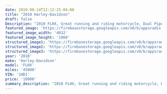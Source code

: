 ```yaml
---
date: 2019-08-14T12:12:25-04:00
title: "2010 Harley-Davidson"
draft: false
Description: "2010 FLHX, Great running and riding motorcycle, Dual Pipes, Fresh service and Road Ready!!"
featured_image: 'https://firebasestorage.googleapis.com/v0/b/appsradix.appspot.com/o/images%2F20190813_134451.jpg?alt=media&token=239fc221-9f60-49f5-8244-ac497697a37c'
featured_image_width: '4032'
featured_image_height: '1960'
structured_image1: 'https://firebasestorage.googleapis.com/v0/b/appsradix.appspot.com/o/images%2F20190813_134512.jpg?alt=media&token=6f33cc9a-27b5-40dc-86fe-65b1493458ae'
structured_image2: 'https://firebasestorage.googleapis.com/v0/b/appsradix.appspot.com/o/images%2F20190813_134532.jpg?alt=media&token=bcf26c45-e421-4404-bad9-bec8024ac674'
structured_image3: 'https://firebasestorage.googleapis.com/v0/b/appsradix.appspot.com/o/images%2F20190813_134545.jpg?alt=media&token=c3095e78-a579-4618-a6a3-d2a76d06fd4b'
year: '2010'
make: 'Harley-Davidson'
model: 'FLHX'
miles: '45000'
VIN: '1HD1'
price: '10900'
summary_description: "2010 FLHX, Great running and riding motorcycle, Dual Pipes, Fresh service and Road Ready!!"
---
```


